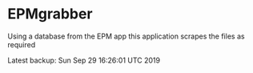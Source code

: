 # EPMgrabber
Using a database from the EPM app this application scrapes the files as required


Latest backup: Sun Sep 29 16:26:01 UTC 2019
